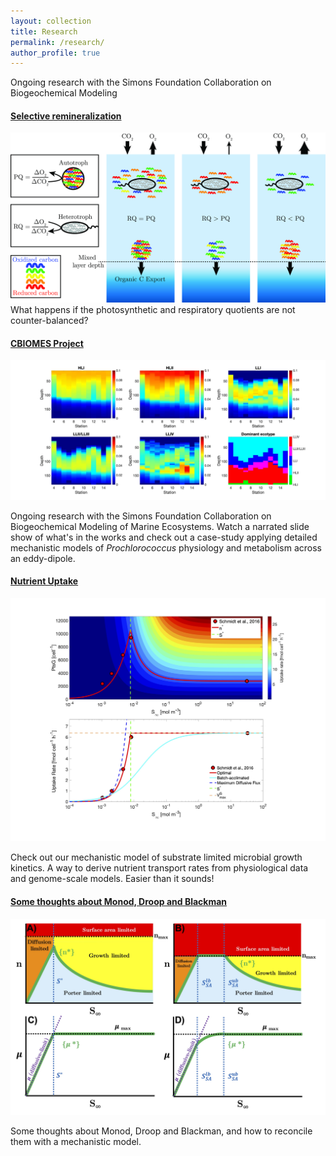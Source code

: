 ```yaml
---
layout: collection
title: Research
permalink: /research/
author_profile: true
--- 
```


Ongoing research with the Simons Foundation Collaboration on Biogeochemical Modeling 
#### [Selective remineralization](/PQRQ/)
<img src="/assets/images/PQRQ.jpg" alt="PQRQ figure" style="width:640px">
What happens if the photosynthetic and respiratory quotients are not counter-balanced?


#### [CBIOMES Project](/CBIOMESResearch/)
<img src="/assets/images/MSE_Pro_MESO-SCOPE.jpg" alt="MSE figure" width="600">  

Ongoing research with the Simons Foundation Collaboration on Biogeochemical Modeling of Marine Ecosystems. Watch a narrated slide show of what's in the works and check out a case-study applying detailed mechanistic models of *Prochlorococcus* physiology and metabolism across an eddy-dipole.  

#### [Nutrient Uptake](/nutrientUptake/)
<img src="/assets/images/Figure_5.jpg" alt="Figure 5" width="600">  

Check out our mechanistic model of substrate limited microbial growth kinetics. A way to derive nutrient transport rates from physiological data and genome-scale models. Easier than it sounds!  

#### [Some thoughts about Monod, Droop and Blackman](/MonodDroopBlackman/)
<img src="/assets/images/Figure_3.jpg" alt="Figure 5" width="600">  

Some thoughts about Monod, Droop and Blackman, and how to reconcile them with a mechanistic model.
